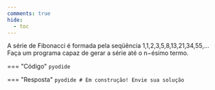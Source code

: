 ```yaml
---
comments: true
hide:
  - toc
---
```


A série de Fibonacci é formada pela seqüência 1,1,2,3,5,8,13,21,34,55,... Faça um programa capaz de gerar a série até o n−ésimo termo.

=== "Código"
	```pyodide
	```

=== "Resposta"
	```pyodide
	# Em construção! Envie sua solução
	```
